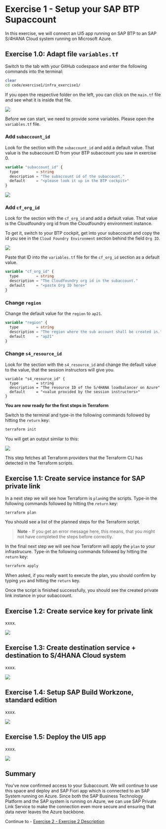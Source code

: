 # Exercise 1 - Setup your SAP BTP Supaccount

In this exercise, we will connect an UI5 app running on SAP BTP to an SAP S/4HANA Cloud system running on Microsoft Azure.

## Exercise 1.0: Adapt file `variables.tf`

Switch to the tab with your GitHub codespace and enter the following commands into the terminal:
```bash
clear
cd code/exercise1/infra_exercise1/
```

If you open the respective folder on the left, you can click on the `main.tf` file and see what it is inside that file.

![](/exercises/exercise1/images/01_01_01.png)

Before we can start, we need to provide some variables. Please open the `variables.tf` file.

### Add `subaccount_id`
Look for the section with the `subaccount_id` and add a default value. That value is the subaccount ID from your BTP subaccount you saw in exercise 0.

```terraform
variable "subaccount_id" {
  type        = string
  description = "The subaccount id of the subaccount."
  default     = "<please look it up in the BTP cockpit>"
}
```
![](/exercises/exercise0/images/00_02_01.png)

### Add `cf_org_id`
Look for the section with the `cf_org_id` and add a default value. That value is the Cloudfoundry org id from the Cloudfoundry environment instance.

To get it, switch to your BTP cockpit, get into your subaccount and copy the id you see in the `Cloud Foundry Environment` section behind the field `Org ID`.

![](/exercises/exercise1/images/01_01_02.png)


Paste that ID into the `variables.tf` file for the `cf_org_id` section as a default value.

```terraform
variable "cf_org_id" {
  type        = string
  description = "The Cloudfoundry org id in the subaccount."
  default     = "<paste Org ID here>"      
}
```

### Change `region`
Change the default value for the `region` to `ap21`.

```terraform
variable "region" {
  type        = string
  description = "The region where the sub account shall be created in."
  default     = "ap21"
}
```

### Change `s4_resource_id`
Look for the section with the `s4_resource_id` and change the default value to the value, that the session instructors will give you.

```
variable "s4_resource_id" {
  type        = string
  description = "The resource ID of the S/4HANA loadbalancer on Azure"
  default     = "<value provided by the session instructors>"
}
```

**You are now ready for the first steps in Terraform**

Switch to the terminal and type-in the following commands followed by hitting the `return` key:

```bash
terraform init
```

You will get an output similar to this:

![](/exercises/exercise1/images/01_01_03.png)

This step fetches all Terraform providers that the Terraform CLI has detected in the Terraform scripts.


## Exercise 1.1: Create service instance for SAP private link 

In a next step we will see how Terraform is `plan`ing the scripts. Type-in the following commands followed by hitting the `return` key:

```bash
terraform plan
```

You should see a list of the planned steps for the Terraform script.

  > **Note** - If you get an error message here, this means, that you might not have completed the steps before correctly.


In the final next step we will see how Terraform will apply the `plan` to your infrastrucure. Type-in the following commands followed by hitting the `return` key:

```bash
terraform apply
```

When asked, if you really want to execute the plan, you should confirm by typing `yes` and hitting the `return` key.

Once the script is finished successfully, you should see the created private link instance in your subaccount.

## Exercise 1.2: Create service key for private link

xxxx.

![](/exercises/exercise1/images/01_01_01.png)


## Exercise 1.3: Create destination service + destination to S/4HANA Cloud system

xxxx.

![](/exercises/exercise1/images/01_01_01.png)

## Exercise 1.4: Setup SAP Build Workzone, standard edition

xxxx.

![](/exercises/exercise1/images/01_01_01.png)


## Exercise 1.5: Deploy the UI5 app

xxxx.

![](/exercises/exercise1/images/01_01_01.png)




## Summary

You've now confirmed access to your Subaccount. We will  continue to use this space and deploy and SAP Fiori app which is connected to an SAP System running on Azure. Since both the SAP Business Technology Platform and the SAP system is running on Azure, we can use SAP Private Link Service to make the connection even more secure and ensuring that data never leaves the Azure backbone.  

Continue to - [Exercise 2 - Exercise 2 Description](../ex2/README.md)

